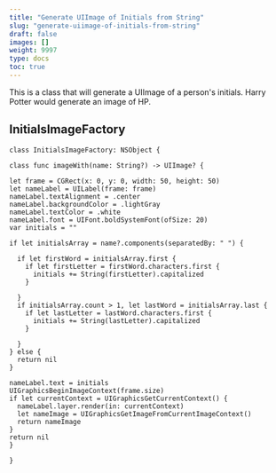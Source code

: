 ```yaml
---
title: "Generate UIImage of Initials from String"
slug: "generate-uiimage-of-initials-from-string"
draft: false
images: []
weight: 9997
type: docs
toc: true
---
```


This is a class that will generate a UIImage of a person's initials. Harry Potter would generate an image of HP.



## InitialsImageFactory
    class InitialsImageFactory: NSObject {
  
    class func imageWith(name: String?) -> UIImage? {
    
    let frame = CGRect(x: 0, y: 0, width: 50, height: 50)
    let nameLabel = UILabel(frame: frame)
    nameLabel.textAlignment = .center
    nameLabel.backgroundColor = .lightGray
    nameLabel.textColor = .white
    nameLabel.font = UIFont.boldSystemFont(ofSize: 20)
    var initials = ""
    
    if let initialsArray = name?.components(separatedBy: " ") {
      
      if let firstWord = initialsArray.first {
        if let firstLetter = firstWord.characters.first {
          initials += String(firstLetter).capitalized
        }
        
      }
      if initialsArray.count > 1, let lastWord = initialsArray.last {
        if let lastLetter = lastWord.characters.first {
          initials += String(lastLetter).capitalized
        }
        
      }
    } else {
      return nil
    }
    
    nameLabel.text = initials
    UIGraphicsBeginImageContext(frame.size)
    if let currentContext = UIGraphicsGetCurrentContext() {
      nameLabel.layer.render(in: currentContext)
      let nameImage = UIGraphicsGetImageFromCurrentImageContext()
      return nameImage
    }
    return nil
    }
  
    }

